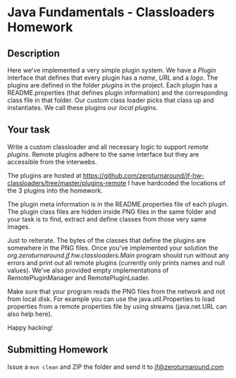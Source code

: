 Java Fundamentals - Classloaders Homework
===========

Description
----------

Here we've implemented a very simple plugin system. We have a *Plugin* interface
that defines that every plugin has a *name*, *URL* and a *logo*. The plugins are defined
in the folder *plugins* in the project. Each plugin has a README.properties
(that defines plugin information) and the corresponding class file in that folder.
Our custom class loader picks that class up and instantiates. We call these plugins
our *local plugins*.

Your task
----------

Write a custom classloader and all necessary logic to support *remote plugins*. Remote plugins
adhere to the same interface but they are accessible from the interwebs.

The plugins are hosted at https://github.com/zeroturnaround/jf-hw-classloaders/tree/master/plugins-remote
I have hardcoded the locations of the 3 plugins into the homework.

The plugin meta information is in the README.properties file of each plugin. The plugin class files are hidden inside PNG files in the same folder and your task is to find, extract and define classes
from those very same images.

Just to reiterate. The bytes of the classes that define the plugins are somewhere in the PNG files. Once
you've implemented your solution the *org.zeroturnaround.jf.hw.classloaders.Main* program should run without any errors and print out all remote plugins (currently only prints names and null values). We've also provided empty implementations of RemotePluginManager and RemotePluginLoader.

Make sure that your program reads the PNG files from the network and not from local disk. For example you can use the java.util.Properties to load properties from a remote properties file by using streams (java.net.URL can also help here).

Happy hacking!

Submitting Homework
-------------------

Issue a `mvn clean` and ZIP the folder and send it to jf@zeroturnaround.com
